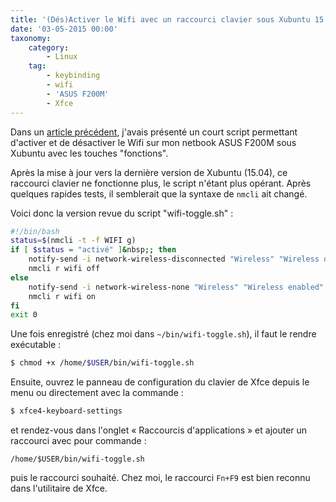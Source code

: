 ```yaml
---
title: '(Dés)Activer le Wifi avec un raccourci clavier sous Xubuntu 15.04 sur ASUS F200M'
date: '03-05-2015 00:00'
taxonomy:
    category:
        - Linux
    tag:
        - keybinding
        - wifi
        - 'ASUS F200M'
        - Xfce
---
```


Dans un [article précédent](/blog/netbook-keybindings), j'avais présenté un court script permettant d'activer et de désactiver le Wifi sur mon netbook ASUS F200M sous Xubuntu avec les touches "fonctions".

Après la mise à jour vers la dernière version de Xubuntu (15.04), ce raccourci clavier ne fonctionne plus, le script n'étant plus opérant. Après quelques rapides tests, il semblerait que la syntaxe de `nmcli` ait changé.

Voici donc la version revue du script "wifi-toggle.sh"&nbsp;:

```bash
#!/bin/bash
status=$(nmcli -t -f WIFI g)
if [ $status = "activé" ]&nbsp;; then
    notify-send -i network-wireless-disconnected "Wireless" "Wireless disabled"
    nmcli r wifi off
else
    notify-send -i network-wireless-none "Wireless" "Wireless enabled"
    nmcli r wifi on
fi
exit 0
```

Une fois enregistré (chez moi dans `~/bin/wifi-toggle.sh`), il faut le rendre exécutable&nbsp;:

```bash
$ chmod +x /home/$USER/bin/wifi-toggle.sh
```

Ensuite, ouvrez le panneau de configuration du clavier de Xfce depuis le menu ou directement avec la commande&nbsp;:

```bash
$ xfce4-keyboard-settings
```
et rendez-vous dans l'onglet &laquo;&nbsp;Raccourcis d'applications&nbsp;&raquo; et ajouter un raccourci avec pour commande&nbsp;:

```
/home/$USER/bin/wifi-toggle.sh
```

puis le raccourci souhaité. Chez moi, le raccourci `Fn+F9` est bien reconnu dans l'utilitaire de Xfce.